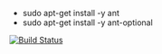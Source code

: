 - sudo apt-get install -y ant
- sudo apt-get install -y ant-optional

[![Build Status](https://travis-ci.org/cervantes1/Lab5.svg?branch=master)](https://travis-ci.org/cervantes1/Lab5)
